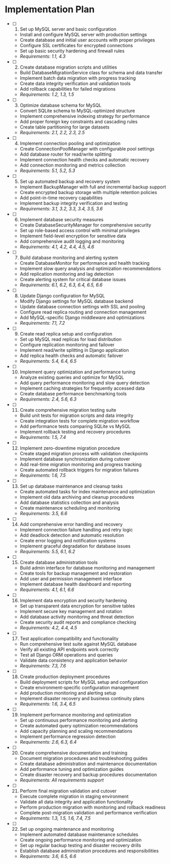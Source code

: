 # Implementation Plan

- [ ] 1. Set up MySQL server and basic configuration
  - Install and configure MySQL server with production settings
  - Create database and initial user accounts with proper privileges
  - Configure SSL certificates for encrypted connections
  - Set up basic security hardening and firewall rules
  - _Requirements: 1.1, 4.3_

- [ ] 2. Create database migration scripts and utilities
  - Build DatabaseMigrationService class for schema and data transfer
  - Implement batch data migration with progress tracking
  - Create data integrity verification and validation tools
  - Add rollback capabilities for failed migrations
  - _Requirements: 1.2, 1.3, 1.5_

- [ ] 3. Optimize database schema for MySQL
  - Convert SQLite schema to MySQL-optimized structure
  - Implement comprehensive indexing strategy for performance
  - Add proper foreign key constraints and cascading rules
  - Create table partitioning for large datasets
  - _Requirements: 2.1, 2.2, 2.3, 2.5_

- [ ] 4. Implement connection pooling and optimization
  - Create ConnectionPoolManager with configurable pool settings
  - Add database router for read/write splitting
  - Implement connection health checks and automatic recovery
  - Add connection monitoring and metrics collection
  - _Requirements: 5.1, 5.2, 5.3_

- [ ] 5. Set up automated backup and recovery system
  - Implement BackupManager with full and incremental backup support
  - Create encrypted backup storage with multiple retention policies
  - Add point-in-time recovery capabilities
  - Implement backup integrity verification and testing
  - _Requirements: 3.1, 3.2, 3.3, 3.4, 3.5, 3.6_

- [ ] 6. Implement database security measures
  - Create DatabaseSecurityManager for comprehensive security
  - Set up role-based access control with minimal privileges
  - Implement field-level encryption for sensitive data
  - Add comprehensive audit logging and monitoring
  - _Requirements: 4.1, 4.2, 4.4, 4.5, 4.6_

- [ ] 7. Build database monitoring and alerting system
  - Create DatabaseMonitor for performance and health tracking
  - Implement slow query analysis and optimization recommendations
  - Add replication monitoring and lag detection
  - Create alerting system for critical database issues
  - _Requirements: 6.1, 6.2, 6.3, 6.4, 6.5, 6.6_

- [ ] 8. Update Django configuration for MySQL
  - Modify Django settings for MySQL database backend
  - Update database connection settings with SSL and pooling
  - Configure read replica routing and connection management
  - Add MySQL-specific Django middleware and optimizations
  - _Requirements: 7.1, 7.2_

- [ ] 9. Create read replica setup and configuration
  - Set up MySQL read replicas for load distribution
  - Configure replication monitoring and failover
  - Implement read/write splitting in Django application
  - Add replica health checks and automatic failover
  - _Requirements: 5.4, 6.4, 6.5_

- [ ] 10. Implement query optimization and performance tuning
  - Analyze existing queries and optimize for MySQL
  - Add query performance monitoring and slow query detection
  - Implement caching strategies for frequently accessed data
  - Create database performance benchmarking tools
  - _Requirements: 2.4, 5.6, 6.3_

- [ ] 11. Create comprehensive migration testing suite
  - Build unit tests for migration scripts and data integrity
  - Create integration tests for complete migration workflow
  - Add performance tests comparing SQLite vs MySQL
  - Implement rollback testing and recovery procedures
  - _Requirements: 1.5, 7.4_

- [ ] 12. Implement zero-downtime migration procedure
  - Create staged migration process with validation checkpoints
  - Implement database synchronization during cutover
  - Add real-time migration monitoring and progress tracking
  - Create automated rollback triggers for migration failures
  - _Requirements: 1.6, 7.5_

- [ ] 13. Set up database maintenance and cleanup tasks
  - Create automated tasks for index maintenance and optimization
  - Implement old data archiving and cleanup procedures
  - Add database statistics collection and analysis
  - Create maintenance scheduling and monitoring
  - _Requirements: 3.5, 6.6_

- [ ] 14. Add comprehensive error handling and recovery
  - Implement connection failure handling and retry logic
  - Add deadlock detection and automatic resolution
  - Create error logging and notification systems
  - Implement graceful degradation for database issues
  - _Requirements: 5.5, 6.1, 6.2_

- [ ] 15. Create database administration tools
  - Build admin interface for database monitoring and management
  - Create tools for backup management and restoration
  - Add user and permission management interface
  - Implement database health dashboard and reporting
  - _Requirements: 4.1, 6.1, 6.6_

- [ ] 16. Implement data encryption and security hardening
  - Set up transparent data encryption for sensitive tables
  - Implement secure key management and rotation
  - Add database activity monitoring and threat detection
  - Create security audit reports and compliance checking
  - _Requirements: 4.2, 4.4, 4.5_

- [ ] 17. Test application compatibility and functionality
  - Run comprehensive test suite against MySQL database
  - Verify all existing API endpoints work correctly
  - Test all Django ORM operations and queries
  - Validate data consistency and application behavior
  - _Requirements: 7.3, 7.6_

- [ ] 18. Create production deployment procedures
  - Build deployment scripts for MySQL setup and configuration
  - Create environment-specific configuration management
  - Add production monitoring and alerting setup
  - Implement disaster recovery and business continuity plans
  - _Requirements: 1.6, 3.4, 6.5_

- [ ] 19. Implement performance monitoring and optimization
  - Set up continuous performance monitoring and alerting
  - Create automated query optimization recommendations
  - Add capacity planning and scaling recommendations
  - Implement performance regression detection
  - _Requirements: 2.6, 6.3, 6.4_

- [ ] 20. Create comprehensive documentation and training
  - Document migration procedures and troubleshooting guides
  - Create database administration and maintenance documentation
  - Add performance tuning and optimization guides
  - Create disaster recovery and backup procedures documentation
  - _Requirements: All requirements support_

- [ ] 21. Perform final migration validation and cutover
  - Execute complete migration in staging environment
  - Validate all data integrity and application functionality
  - Perform production migration with monitoring and rollback readiness
  - Complete post-migration validation and performance verification
  - _Requirements: 1.3, 1.5, 1.6, 7.4, 7.5_

- [ ] 22. Set up ongoing maintenance and monitoring
  - Implement automated database maintenance schedules
  - Create ongoing performance monitoring and optimization
  - Set up regular backup testing and disaster recovery drills
  - Establish database administration procedures and responsibilities
  - _Requirements: 3.6, 6.5, 6.6_